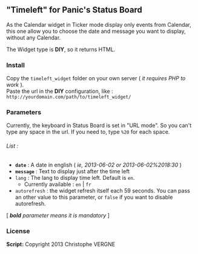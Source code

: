## "Timeleft" for Panic's Status Board

As the Calendar widget in Ticker mode display only events from Calendar, this one allow you to choose the date and message you want to display, without any Calendar.

The Widget type is **DIY**, so it returns HTML.

### Install
Copy the `timeleft_widget` folder on your own server ( _it requires PHP to work_ ).  
Paste the url in the **DIY** configuration, like : `http://yourdomain.com/path/to/timeleft_widget/`

### Parameters
Currently, the keyboard in Status Board is set in "URL mode". So you can't type any space in the url. If you need to, type `%20` for each space.

###### List :

* **`date`** : A date in english ( _ie, 2013-06-02 or 2013-06-02%2018:30_ )
* **`message`** : Text to display just after the time left
* `lang` : The lang to display time left. Default is `en`.
	* Currently available : `en` | `fr`
* `autorefresh` : the widget refresh itself each 59 seconds. You can pass an other value to this parameter, or `false` if you want to disable autorefresh.

[ _**bold** parameter means it is mandatory_ ]

### License
**Script:** Copyright 2013 Christophe VERGNE  


